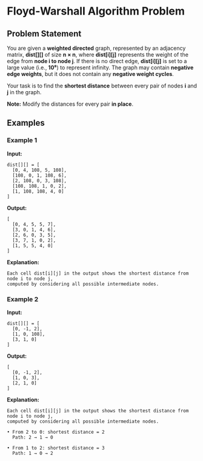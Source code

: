# Floyd-Warshall Algorithm Problem

## Problem Statement

You are given a **weighted directed** graph, represented by an adjacency matrix, **dist[][]** of size **n × n**, where **dist[i][j]** represents the weight of the edge from **node i to node j**. If there is no direct edge, **dist[i][j]** is set to a large value (i.e., **10⁸**) to represent infinity. The graph may contain **negative edge weights**, but it does not contain any **negative weight cycles**.

Your task is to find the **shortest distance** between every pair of nodes **i** and **j** in the graph.

**Note:** Modify the distances for every pair **in place**.

## Examples

### Example 1

**Input:**
```
dist[][] = [
  [0, 4, 108, 5, 108], 
  [108, 0, 1, 108, 6], 
  [2, 108, 0, 3, 108], 
  [108, 108, 1, 0, 2], 
  [1, 108, 108, 4, 0]
]
```

**Output:**
```
[
  [0, 4, 5, 5, 7], 
  [3, 0, 1, 4, 6], 
  [2, 6, 0, 3, 5], 
  [3, 7, 1, 0, 2], 
  [1, 5, 5, 4, 0]
]
```

**Explanation:**
```
Each cell dist[i][j] in the output shows the shortest distance from node i to node j, 
computed by considering all possible intermediate nodes.
```

### Example 2

**Input:**
```
dist[][] = [
  [0, -1, 2], 
  [1, 0, 108], 
  [3, 1, 0]
]
```

**Output:**
```
[
  [0, -1, 2], 
  [1, 0, 3], 
  [2, 1, 0]
]
```

**Explanation:**
```
Each cell dist[i][j] in the output shows the shortest distance from node i to node j, 
computed by considering all possible intermediate nodes.

• From 2 to 0: shortest distance = 2
  Path: 2 → 1 → 0
  
• From 1 to 2: shortest distance = 3
  Path: 1 → 0 → 2
```
